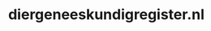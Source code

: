 ---
layout: post
title:  "diergeneeskundigregister.nl"
internal_url:  "/data/diergeneeskundigregister.nl.html"
categories: dutchgov
---